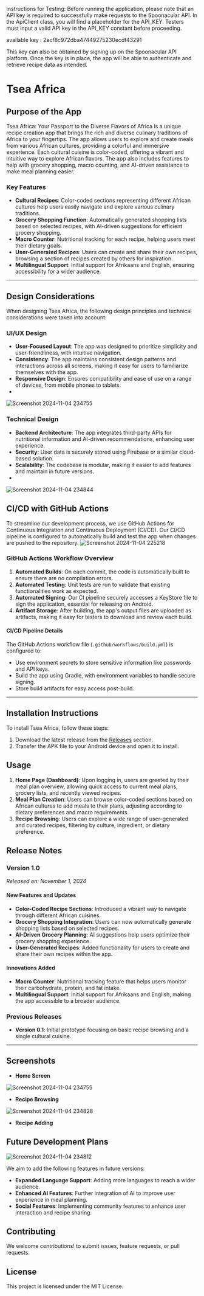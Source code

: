 Instructions for Testing:
Before running the application, please note that an API key is required to successfully make requests to the Spoonacular API. In the ApiClient class, you will find a placeholder for the API_KEY. Testers must input a valid API key in the API_KEY constant before proceeding. 

available key : 2acf8c972dba47449275230ecdf43291

This key can also be obtained by signing up on the Spoonacular API platform. Once the key is in place, the app will be able to authenticate and retrieve recipe data as intended.


# Tsea Africa



## Purpose of the App

Tsea Africa: Your Passport to the Diverse Flavors of Africa is a unique recipe creation app that brings the rich and diverse culinary traditions of Africa to your fingertips. The app allows users to explore and create meals from various African cultures, providing a colorful and immersive experience. Each cultural cuisine is color-coded, offering a vibrant and intuitive way to explore African flavors. The app also includes features to help with grocery shopping, macro counting, and AI-driven assistance to make meal planning easier.

### Key Features

- **Cultural Recipes**: Color-coded sections representing different African cultures help users easily navigate and explore various culinary traditions.
- **Grocery Shopping Function**: Automatically generated shopping lists based on selected recipes, with AI-driven suggestions for efficient grocery shopping.
- **Macro Counter**: Nutritional tracking for each recipe, helping users meet their dietary goals.
- **User-Generated Recipes**: Users can create and share their own recipes, browsing a section of recipes created by others for inspiration.
- **Multilingual Support**: Initial support for Afrikaans and English, ensuring accessibility for a wider audience.

---

## Design Considerations

When designing Tsea Africa, the following design principles and technical considerations were taken into account:

### UI/UX Design
- **User-Focused Layout**: The app was designed to prioritize simplicity and user-friendliness, with intuitive navigation.
- **Consistency**: The app maintains consistent design patterns and interactions across all screens, making it easy for users to familiarize themselves with the app.
- **Responsive Design**: Ensures compatibility and ease of use on a range of devices, from mobile phones to tablets.
- 
![Screenshot 2024-11-04 234755](https://github.com/user-attachments/assets/1316b9ec-d30b-48d7-aa71-e865e2a56b2c)

### Technical Design
- **Backend Architecture**: The app integrates third-party APIs for nutritional information and AI-driven recommendations, enhancing user experience.
- **Security**: User data is securely stored using Firebase or a similar cloud-based solution.
- **Scalability**: The codebase is modular, making it easier to add features and maintain in future versions.
- 
![Screenshot 2024-11-04 234844](https://github.com/user-attachments/assets/f316ff22-b4d3-4295-bbb6-9d50bebf6201)

## CI/CD with GitHub Actions

To streamline our development process, we use GitHub Actions for Continuous Integration and Continuous Deployment (CI/CD). Our CI/CD pipeline is configured to automatically build and test the app when changes are pushed to the repository.
![Screenshot 2024-11-04 225218](https://github.com/user-attachments/assets/5c083bb9-574c-44c1-a4aa-c11d62f4d7f5)


### GitHub Actions Workflow Overview

1. **Automated Builds**: On each commit, the code is automatically built to ensure there are no compilation errors.
2. **Automated Testing**: Unit tests are run to validate that existing functionalities work as expected.
3. **Automated Signing**: Our CI pipeline securely accesses a KeyStore file to sign the application, essential for releasing on Android.
4. **Artifact Storage**: After building, the app's output files are uploaded as artifacts, making it easy for testers to download and review each build.

#### CI/CD Pipeline Details
The GitHub Actions workflow file (`.github/workflows/build.yml`) is configured to:
- Use environment secrets to store sensitive information like passwords and API keys.
- Build the app using Gradle, with environment variables to handle secure signing.
- Store build artifacts for easy access post-build.

---

## Installation Instructions

To install Tsea Africa, follow these steps:
1. Download the latest release from the [Releases](https://github.com/your-username/your-repo/releases) section.
2. Transfer the APK file to your Android device and open it to install.

## Usage

1. **Home Page (Dashboard)**: Upon logging in, users are greeted by their meal plan overview, allowing quick access to current meal plans, grocery lists, and recently viewed recipes.
2. **Meal Plan Creation**: Users can browse color-coded sections based on African cultures to add meals to their plans, adjusting according to dietary preferences and macro requirements.
3. **Recipe Browsing**: Users can explore a wide range of user-generated and curated recipes, filtering by culture, ingredient, or dietary preference.

## Release Notes

### Version 1.0
_Released on: November 1, 2024_

#### New Features and Updates
- **Color-Coded Recipe Sections**: Introduced a vibrant way to navigate through different African cuisines.
- **Grocery Shopping Integration**: Users can now automatically generate shopping lists based on selected recipes.
- **AI-Driven Grocery Planning**: AI suggestions help users optimize their grocery shopping experience.
- **User-Generated Recipes**: Added functionality for users to create and share their own recipes within the app.

#### Innovations Added
- **Macro Counter**: Nutritional tracking feature that helps users monitor their carbohydrate, protein, and fat intake.
- **Multilingual Support**: Initial support for Afrikaans and English, making the app accessible to a broader audience.

### Previous Releases
- **Version 0.1**: Initial prototype focusing on basic recipe browsing and a single cultural cuisine.

---

## Screenshots

- **Home Screen**  

![Screenshot 2024-11-04 234755](https://github.com/user-attachments/assets/94fa697c-bdef-48e6-808e-d0679080331e)

- **Recipe Browsing**  
 
![Screenshot 2024-11-04 234828](https://github.com/user-attachments/assets/4971a493-57d7-4561-96a7-818517f66c00)

- **Recipe Adding**  

## Future Development Plans

![Screenshot 2024-11-04 234812](https://github.com/user-attachments/assets/bc64c75a-c8c0-49fa-89a0-44d66817fead)

We aim to add the following features in future versions:
- **Expanded Language Support**: Adding more languages to reach a wider audience.
- **Enhanced AI Features**: Further integration of AI to improve user experience in meal planning.
- **Social Features**: Implementing community features to enhance user interaction and recipe sharing.

## Contributing

We welcome contributions! to submit issues, feature requests, or pull requests.

## License

This project is licensed under the MIT License.
